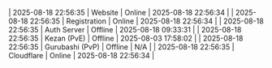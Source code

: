 | 2025-08-18 22:56:35 | Website | Online | 2025-08-18 22:56:34 |
| 2025-08-18 22:56:35 | Registration | Online | 2025-08-18 22:56:34 |
| 2025-08-18 22:56:35 | Auth Server | Offline | 2025-08-18 09:33:31 |
| 2025-08-18 22:56:35 | Kezan (PvE) | Offline | 2025-08-03 17:58:02 |
| 2025-08-18 22:56:35 | Gurubashi (PvP) | Offline | N/A |
| 2025-08-18 22:56:35 | Cloudflare | Online | 2025-08-18 22:56:34 |
